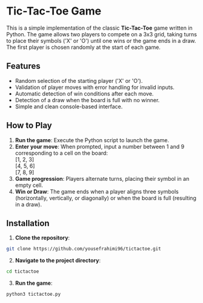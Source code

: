 # Tic-Tac-Toe Game

This is a simple implementation of the classic **Tic-Tac-Toe** game written in Python. The game allows two players to compete on a 3x3 grid, taking turns to place their symbols ('X' or 'O') until one wins or the game ends in a draw. The first player is chosen randomly at the start of each game.

## Features

- Random selection of the starting player ('X' or 'O').
- Validation of player moves with error handling for invalid inputs.
- Automatic detection of win conditions after each move.
- Detection of a draw when the board is full with no winner.
- Simple and clean console-based interface.

## How to Play

1. **Run the game**: Execute the Python script to launch the game.
2. **Enter your move**: When prompted, input a number between 1 and 9 corresponding to a cell on the board:<br />
[1, 2, 3]<br />
[4, 5, 6]<br />
[7, 8, 9]
3. **Game progression**: Players alternate turns, placing their symbol in an empty cell.
4. **Win or Draw**: The game ends when a player aligns three symbols (horizontally, vertically, or diagonally) or when the board is full (resulting in a draw).

## Installation

1. **Clone the repository**:
```bash
git clone https://github.com/yousefrahimi96/tictactoe.git
```
2. **Navigate to the project directory**:
```bash
cd tictactoe
```
3. **Run the game**:
```bash
python3 tictactoe.py
```